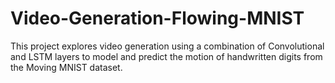 # Video-Generation-Flowing-MNIST
This project explores video generation using a combination of Convolutional and LSTM layers to model and predict the motion of handwritten digits from the Moving MNIST dataset.
